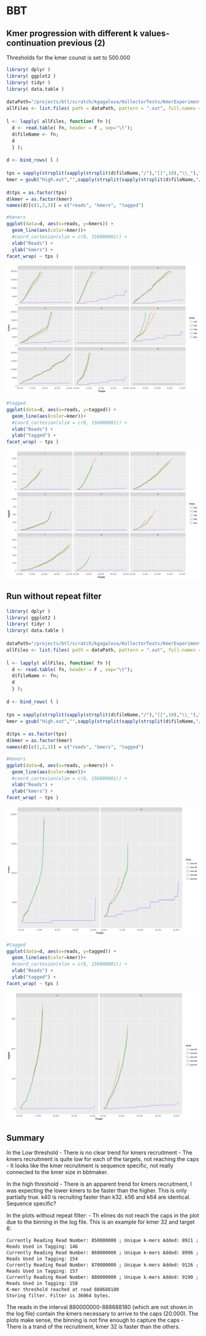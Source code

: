 BBT
================

Kmer progression with different k values- continuation previous (2)
-------------------------------------------------------------------

Thresholds for the kmer counst is set to 500.000

``` r
library( dplyr )
library( ggplot2 )
library( tidyr )
library( data.table )

dataPath="/projects/btl/scratch/kgagalova/KollectorTests/KmerExperiments/HighThresholdUnitigs/analysis"
allFiles <- list.files( path = dataPath, pattern = ".out", full.names = TRUE )

l <- lapply( allFiles, function( fn ){
  d <- read.table( fn, header = F , sep="\t");
  d$fileName <- fn;
  d
  } );

d <- bind_rows( l )

tps = sapply(strsplit(sapply(strsplit(d$fileName,"/"),"[[",10),"\\_"),"[[",4)
kmer = gsub("High.out","",sapply(strsplit(sapply(strsplit(d$fileName,"/"),"[[",10),"\\_"),"[[",5))

d$tps = as.factor(tps)
d$kmer = as.factor(kmer)
names(d)[c(1,2,3)] = c("reads", "kmers", "tagged")
```

``` r
#kmners
ggplot(data=d, aes(x=reads, y=kmers)) +
  geom_line(aes(color=kmer))+ 
  #coord_cartesian(xlim = c(0, 156000001)) +
  xlab("Reads") + 
  ylab("kmers") +
facet_wrap( ~ tps )
```

![](images/kmerBBTmakerHighTh-1.png)

``` r
#tagged
ggplot(data=d, aes(x=reads, y=tagged)) +
  geom_line(aes(color=kmer))+ 
  #coord_cartesian(xlim = c(0, 156000001)) +
  xlab("Reads") + 
  ylab("tagged") +
facet_wrap( ~ tps )
```

![](images/kmerBBTmakerHighTh-2.png)

Run without repeat filter
-------------------------

``` r
library( dplyr )
library( ggplot2 )
library( tidyr )
library( data.table )

dataPath="/projects/btl/scratch/kgagalova/KollectorTests/KmerExperiments/NoRepFilter/analysis"
allFiles <- list.files( path = dataPath, pattern = ".out", full.names = TRUE )

l <- lapply( allFiles, function( fn ){
  d <- read.table( fn, header = F , sep="\t");
  d$fileName <- fn;
  d
  } );

d <- bind_rows( l )

tps = sapply(strsplit(sapply(strsplit(d$fileName,"/"),"[[",10),"\\_"),"[[",3)
kmer = gsub("High.out","",sapply(strsplit(sapply(strsplit(d$fileName,"/"),"[[",10),"\\_"),"[[",4))

d$tps = as.factor(tps)
d$kmer = as.factor(kmer)
names(d)[c(1,2,3)] = c("reads", "kmers", "tagged")
```

``` r
#kmners
ggplot(data=d, aes(x=reads, y=kmers)) +
  geom_line(aes(color=kmer))+ 
  #coord_cartesian(xlim = c(0, 156000001)) +
  xlab("Reads") + 
  ylab("kmers") +
facet_wrap( ~ tps )
```

![](images/kmerBBTmakerHighTh2-1.png)

``` r
#tagged
ggplot(data=d, aes(x=reads, y=tagged)) +
  geom_line(aes(color=kmer))+ 
  #coord_cartesian(xlim = c(0, 156000001)) +
  xlab("Reads") + 
  ylab("tagged") +
facet_wrap( ~ tps )
```

![](images/kmerBBTmakerHighTh2-2.png)

Summary
-------

In the Low threshold - There is no clear trend for kmers recruitment - The kmers recruitment is quite low for each of the targets, not reaching the caps - It looks like the kmer recruitment is sequence specific, not really connected to the kmer size in bbtmaker.

In the high threshold - There is an apparent trend for kmers recruitment, I was expecting the lower kmers to be faster than the higher. This is only partially true. k40 is recruiting faster than k32. k56 and k64 are identical. Sequence specific?

In the plots without repeat filter: - Th elines do not reach the caps in the plot due to the binning in the log file. This is an example for kmer 32 and target 6:

    Currently Reading Read Number: 850000000 ; Unique k-mers Added: 8921 ; Reads Used in Tagging: 146
    Currently Reading Read Number: 860000000 ; Unique k-mers Added: 8996 ; Reads Used in Tagging: 154
    Currently Reading Read Number: 870000000 ; Unique k-mers Added: 9126 ; Reads Used in Tagging: 157
    Currently Reading Read Number: 880000000 ; Unique k-mers Added: 9190 ; Reads Used in Tagging: 158
    K-mer threshold reached at read 888688180
    Storing filter. Filter is 36064 bytes.

The reads in the interval 880000000-888688180 (which are not shown in the log file) contain the kmers necessary to arrive to the caps (20.000). The plots make sense, the binning is not fine enough to capture the caps - There is a trand of the recruitment, kmer 32 is faster than the others.
